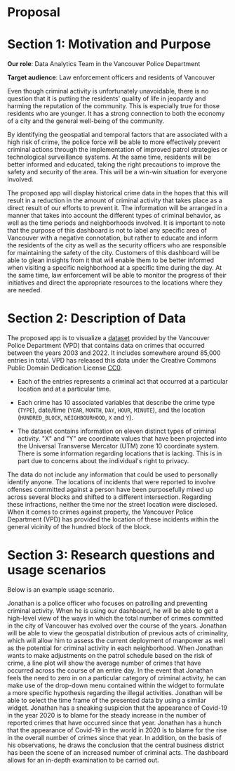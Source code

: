 # Proposal

# Section 1: Motivation and Purpose

**Our role**: Data Analytics Team in the Vancouver Police Department

**Target audience**: Law enforcement officers and residents of Vancouver

Even though criminal activity is unfortunately unavoidable, there is no question that it is putting the residents' quality of life in jeopardy and harming the reputation of the community. This is especially true for those residents who are younger. It has a strong connection to both the economy of a city and the general well-being of the community.

By identifying the geospatial and temporal factors that are associated with a high risk of crime, the police force will be able to more effectively prevent criminal actions through the implementation of improved patrol strategies or technological surveillance systems. At the same time, residents will be better informed and educated, taking the right precautions to improve the safety and security of the area. This will be a win-win situation for everyone involved.

The proposed app will  display historical crime data in the hopes that this will result in a reduction in the amount of criminal activity that takes place as a direct result of our efforts to prevent it. The information will be arranged in a manner that takes into account the different types of criminal behavior, as well as the time periods and neighborhoods involved. It is important to note that the purpose of this dashboard is not to label any specific area of Vancouver with a negative connotation, but rather to educate and inform the residents of the city as well as the security officers who are responsible for maintaining the safety of the city. Customers of this dashboard will be able to glean insights from it that will enable them to be better informed when visiting a specific neighborhood at a specific time during the day. At the same time, law enforcement will be able to monitor the progress of their initiatives and direct the appropriate resources to the locations where they are needed.

# Section 2: Description of Data

The proposed app is to visualize a [dataset](https://geodash.vpd.ca/opendata/) provided by the Vancouver Police Department (VPD) that contains data on crimes that occurred between the years 2003 and 2022. It includes somewhere around 85,000 entries in total. VPD has released this data under the Creative Commons Public Domain Dedication License [CC0](https://creativecommons.org/publicdomain/zero/1.0/).

-   Each of the entries represents a criminal act that occurred at a particular location and at a particular time.

-   Each crime has 10 associated variables that describe the crime type (`TYPE`), date/time (`YEAR`, `MONTH`, `DAY`, `HOUR`, `MINUTE`), and the location (`HUNDRED_BLOCK`, `NEIGHBOURHOOD`, `X` and `Y`).

-   The dataset contains information on eleven distinct types of criminal activity. "X" and "Y" are coordinate values that have been projected into the Universal Transverse Mercator (UTM) zone 10 coordinate system. There is some information regarding locations that is lacking. This is in part due to concerns about the individual's right to privacy.

The data do not include any information that could be used to personally identify anyone. The locations of incidents that were reported to involve offenses committed against a person have been purposefully mixed up across several blocks and shifted to a different intersection. Regarding these infractions, neither the time nor the street location were disclosed. When it comes to crimes against property, the Vancouver Police Department (VPD) has provided the location of these incidents within the general vicinity of the hundred block of the block.

# Section 3: Research questions and usage scenarios

Below is an example usage scenario.

Jonathan is a police officer who focuses on patrolling and preventing criminal activity. When he is using our dashboard, he will be able to get a high-level view of the ways in which the total number of crimes committed in the city of Vancouver has evolved over the course of the years. Jonathan will be able to view the geospatial distribution of previous acts of criminality, which will allow him to assess the current deployment of manpower as well as the potential for criminal activity in each neighborhood. When Jonathan wants to make adjustments on the patrol schedule based on the risk of crime, a line plot will show the average number of crimes that have occurred across the course of an entire day. In the event that Jonathan feels the need to zero in on a particular category of criminal activity, he can make use of the drop-down menu contained within the widget to formulate a more specific hypothesis regarding the illegal activities. Jonathan will be able to select the time frame of the presented data by using a similar widget. Jonathan has a sneaking suspicion that the appearance of Covid-19 in the year 2020 is to blame for the steady increase in the number of reported crimes that have occurred since that year. Jonathan has a hunch that the appearance of Covid-19 in the world in 2020 is to blame for the rise in the overall number of crimes since that year. In addition, on the basis of his observations, he draws the conclusion that the central business district has been the scene of an increased number of criminal acts. The dashboard allows for an in-depth examination to be carried out.
